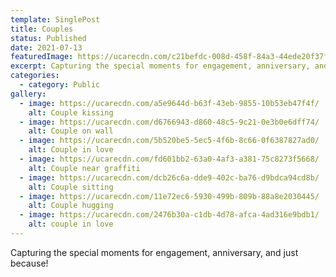```yaml
---
template: SinglePost
title: Couples
status: Published
date: 2021-07-13
featuredImage: https://ucarecdn.com/c21befdc-008d-458f-84a3-44ede20f37f6/
excerpt: Capturing the special moments for engagement, anniversary, and just because!
categories:
  - category: Public
gallery:
  - image: https://ucarecdn.com/a5e9644d-b63f-43eb-9855-10b53eb47f4f/
    alt: Couple kissing
  - image: https://ucarecdn.com/d6766943-d860-48c5-9c21-0e3b0e6dff74/
    alt: Couple on wall
  - image: https://ucarecdn.com/5b520be5-5ec5-4f6b-8c66-0f6387827ad0/
    alt: Couple in love
  - image: https://ucarecdn.com/fd601bb2-63a0-4af3-a381-75c8273f5668/
    alt: Couple near graffiti
  - image: https://ucarecdn.com/dcb26c6a-dde9-402c-ba76-d9bdca94cd8b/
    alt: Couple sitting
  - image: https://ucarecdn.com/11e72ec6-5930-499b-809b-88a8e2030445/
    alt: Couple hugging
  - image: https://ucarecdn.com/2476b30a-c1db-4d78-afca-4ad316e9bdb1/
    alt: couple in love
---
```

Capturing the special moments for engagement, anniversary, and just because!